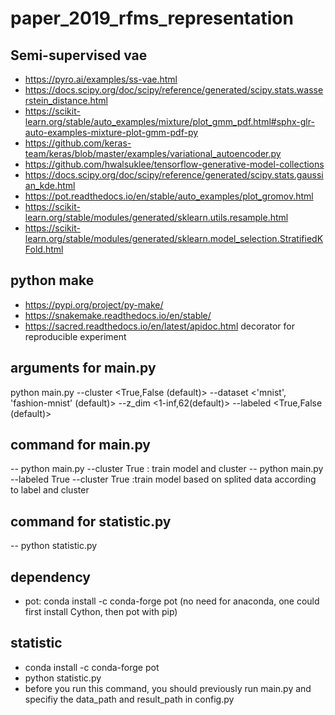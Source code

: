 # paper_2019_rfms_representation
## Semi-supervised vae
- https://pyro.ai/examples/ss-vae.html
- https://docs.scipy.org/doc/scipy/reference/generated/scipy.stats.wasserstein_distance.html
- https://scikit-learn.org/stable/auto_examples/mixture/plot_gmm_pdf.html#sphx-glr-auto-examples-mixture-plot-gmm-pdf-py
- https://github.com/keras-team/keras/blob/master/examples/variational_autoencoder.py
- https://github.com/hwalsuklee/tensorflow-generative-model-collections
- https://docs.scipy.org/doc/scipy/reference/generated/scipy.stats.gaussian_kde.html
- https://pot.readthedocs.io/en/stable/auto_examples/plot_gromov.html
- https://scikit-learn.org/stable/modules/generated/sklearn.utils.resample.html
- https://scikit-learn.org/stable/modules/generated/sklearn.model_selection.StratifiedKFold.html
## python make
- https://pypi.org/project/py-make/
- https://snakemake.readthedocs.io/en/stable/
- https://sacred.readthedocs.io/en/latest/apidoc.html  decorator for reproducible experiment
## arguments for main.py
  python main.py
  --cluster <True,False (default)>
  --dataset <'mnist', 'fashion-mnist' (default)>
  --z_dim <1-inf,62(default)>
  --labeled <True,False (default)>
  
## command for main.py
-- python main.py --cluster True : train model and cluster
-- python main.py --labeled True --cluster True :train model based on splited data according to label and cluster
## command for statistic.py
-- python statistic.py
  
## dependency
- pot: conda install -c conda-forge pot (no need for anaconda, one could first install Cython, then pot with pip)

## statistic
- conda install -c conda-forge pot
- python statistic.py
- before you run this command, you should previously run main.py and specifiy the data_path and result_path in config.py 
